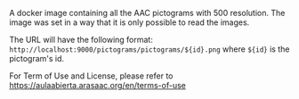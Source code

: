 A docker image containing all the AAC pictograms with 500 resolution. The image was set in a way that it is only possible to read the images.

The URL will have the following format: `http://localhost:9000/pictograms/pictograms/${id}.png` where `${id}` is the pictogram's id.

For Term of Use and License, please refer to https://aulaabierta.arasaac.org/en/terms-of-use
